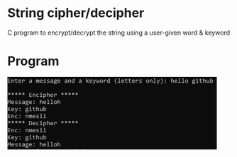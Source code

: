 # String cipher/decipher
 C program to encrypt/decrypt the string using a user-given word & keyword
# Program
![Cipher/Decipher](CmdOut/cipher.png?raw=true "Cipher/Decipher")